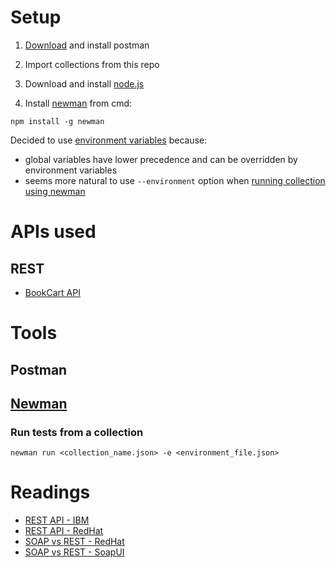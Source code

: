 
# Setup

1. [Download](https://www.postman.com/downloads/) and install postman

2. Import collections from this repo

3. Download and install [node.js](https://nodejs.org/en/download/current/)

4. Install [newman](https://www.npmjs.com/package/newman) from cmd:

```
npm install -g newman
```

Decided to use [environment variables](https://learning.postman.com/docs/sending-requests/managing-environments/) because:
- global variables have lower precedence and can be overridden by environment variables
- seems more natural to use `--environment` option when [running collection using newman](https://github.com/postmanlabs/newman/#newman-run-collection-file-source-options)


# APIs used

## REST
- [BookCart API](https://bookcart.azurewebsites.net/swagger/index.html)

# Tools

## Postman


## [Newman](https://learning.postman.com/docs/running-collections/using-newman-cli/command-line-integration-with-newman/)

### Run tests from a collection

```
newman run <collection_name.json> -e <environment_file.json>
```

# Readings

- [REST API - IBM](https://www.ibm.com/topics/rest-apis)
- [REST API - RedHat](https://www.redhat.com/en/topics/api/what-is-a-rest-api)
- [SOAP vs REST - RedHat](https://www.redhat.com/en/topics/integration/whats-the-difference-between-soap-rest)
- [SOAP vs REST - SoapUI](https://www.soapui.org/learn/api/soap-vs-rest-api/)

